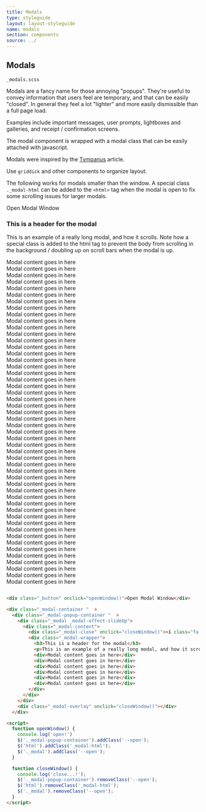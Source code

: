 ```yaml
---
title: Modals
type: styleguide
layout: layout-styleguide
name: modals
section: components
source: ../
---
```



<main markdown="1">

## Modals

`_modals.scss`

Modals are a fancy name for those annoying "popups". They're useful to convey information that users feel are temporary, and that can be easily "closed". In general they feel a lot "lighter" and more easily dismissible than a full page load. 

Examples include important messages, user prompts, lightboxes and galleries, and receipt / confirmation screens.

The modal component is wrapped with a modal class that can be easily attached with javascript.

Modals were inspired by the [Tympanus](https://tympanus.net/codrops/2013/06/25/nifty-modal-window-effects/) article.

Use `griddick` and other components to organize layout.

<div class="_message" markdown="1">

The following works for modals smaller than the window. A special class `._modal-html` can be added to the `<html>` tag when the modal is open to fix some scrolling issues for larger modals.

</div>

<div class="_styleguide-example">
  <div class="_button" onclick="openWindow()">Open Modal Window</div>

  <div class="_modal-container "  >
    <div class="_modal-popup-container "  >
      <div class="_modal _modal-effect-slideUp">
        <div class="_modal-content">
          <div class="_modal-close" onclick="closeWindow()"><i class="fa fa-close"></i></div>
          <div class="_modal-wrapper">
            <h3>This is a header for the modal</h3>
            <p>This is an example of a really long modal, and how it scrolls. Note how a special class is added to the html tag to prevent the body from scrolling in the background / doubling up on scroll bars when the modal is up.</p>
            <div>Modal content goes in here</div>
            <div>Modal content goes in here</div>
            <div>Modal content goes in here</div>
            <div>Modal content goes in here</div>
            <div>Modal content goes in here</div>
            <div>Modal content goes in here</div>
            <div>Modal content goes in here</div>
            <div>Modal content goes in here</div>
            <div>Modal content goes in here</div>
            <div>Modal content goes in here</div>
            <div>Modal content goes in here</div>
            <div>Modal content goes in here</div>
            <div>Modal content goes in here</div>
            <div>Modal content goes in here</div>
            <div>Modal content goes in here</div>
            <div>Modal content goes in here</div>
            <div>Modal content goes in here</div>
            <div>Modal content goes in here</div>
            <div>Modal content goes in here</div>
            <div>Modal content goes in here</div>
            <div>Modal content goes in here</div>
            <div>Modal content goes in here</div>
            <div>Modal content goes in here</div>
            <div>Modal content goes in here</div>
            <div>Modal content goes in here</div>
            <div>Modal content goes in here</div>
            <div>Modal content goes in here</div>
            <div>Modal content goes in here</div>
            <div>Modal content goes in here</div>
            <div>Modal content goes in here</div>
            <div>Modal content goes in here</div>
            <div>Modal content goes in here</div>
            <div>Modal content goes in here</div>
            <div>Modal content goes in here</div>
            <div>Modal content goes in here</div>
            <div>Modal content goes in here</div>
            <div>Modal content goes in here</div>
            <div>Modal content goes in here</div>
            <div>Modal content goes in here</div>
            <div>Modal content goes in here</div>
            <div>Modal content goes in here</div>
            <div>Modal content goes in here</div>
            <div>Modal content goes in here</div>
            <div>Modal content goes in here</div>
            <div>Modal content goes in here</div>
            <div>Modal content goes in here</div>
            <div>Modal content goes in here</div>
            <div>Modal content goes in here</div>
            <div>Modal content goes in here</div>
            <div>Modal content goes in here</div>
          </div>
        </div>
      </div>
      <div class="_modal-overlay" onclick="closeWindow()"></div>
    </div>

  <script>
    function openWindow() {
      console.log('open!')
      $('._modal-popup-container').addClass('--open');
      $('html').addClass('_modal-html');
      $('._modal').addClass('--open');
    }

    function closeWindow() {
      console.log('close...!');
      $('._modal-popup-container').removeClass('--open');
      $('html').removeClass('_modal-html');
      $('._modal').removeClass('--open');
    }
  </script>
  </div>
</div>



~~~ html

<div class="_button" onclick="openWindow()">Open Modal Window</div>

<div class="_modal-container "  >
  <div class="_modal-popup-container "  >
    <div class="_modal _modal-effect-slideUp">
      <div class="_modal-content">
        <div class="_modal-close" onclick="closeWindow()"><i class="fa fa-close"></i></div>
        <div class="_modal-wrapper">
          <h3>This is a header for the modal</h3>
          <p>This is an example of a really long modal, and how it scrolls. Note how a special class is added to the html tag to prevent the body from scrolling in the background / doubling up on scroll bars when the modal is up.</p>
          <div>Modal content goes in here</div>
          <div>Modal content goes in here</div>
          <div>Modal content goes in here</div>
          <div>Modal content goes in here</div>
          <div>Modal content goes in here</div>
          <div>Modal content goes in here</div>
        </div>
      </div>
    </div>
    <div class="_modal-overlay" onclick="closeWindow()"></div>
  </div>

<script>
  function openWindow() {
    console.log('open!')
    $('._modal-popup-container').addClass('--open');
    $('html').addClass('_modal-html');
    $('._modal').addClass('--open');
  }

  function closeWindow() {
    console.log('close...!');
    $('._modal-popup-container').removeClass('--open');
    $('html').removeClass('_modal-html');
    $('._modal').removeClass('--open');
  }
</script>
~~~

</main>

